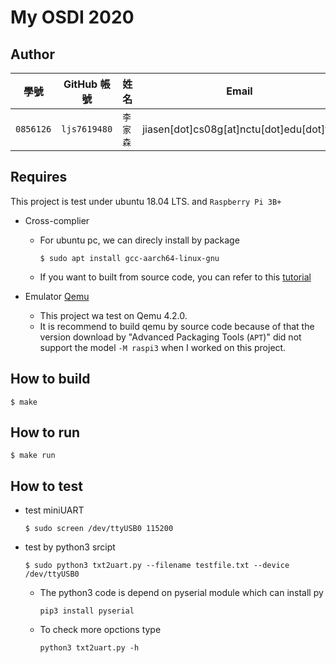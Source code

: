 # My OSDI 2020

## Author

| 學號 | GitHub 帳號 | 姓名 | Email |
| --- | ----------- | --- | --- |
|`0856126`| `ljs7619480` | `李家森` | jiasen[dot]cs08g[at]nctu[dot]edu[dot]tw |

## Requires
This project is test under ubuntu 18.04 LTS. and `Raspberry Pi 3B+`

- Cross-complier
    - For ubuntu pc, we can direcly install by package 
        ```
        $ sudo apt install gcc-aarch64-linux-gnu
        ```
    - If you want to built from source code, you can refer to this [tutorial](https://github.com/bztsrc/raspi3-tutorial/tree/master/00_crosscompiler)

- Emulator [Qemu](https://www.qemu.org/download/#source)
    - This project wa test on Qemu 4.2.0.
    - It is recommend to build qemu by source code because of that the version download by "Advanced Packaging Tools (`APT`)" did not support the model `-M raspi3` when I worked on this project.

## How to build

```
$ make
```

## How to run

```
$ make run
```

## How to test
- test miniUART
    ```
    $ sudo screen /dev/ttyUSB0 115200
    ```
- test by python3 srcipt
    ```
    $ sudo python3 txt2uart.py --filename testfile.txt --device /dev/ttyUSB0 
    ```
    - The python3 code is depend on pyserial module which can install py 
        ```
        pip3 install pyserial
        ```
    - To check more opctions type 
        ```
        python3 txt2uart.py -h
        ```